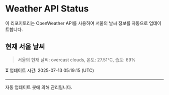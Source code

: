 
# Weather API Status

이 리포지토리는 OpenWeather API를 사용하여 서울의 날씨 정보를 자동으로 업데이트합니다.

## 현재 서울 날씨
> 서울의 현재 날씨: overcast clouds, 온도: 27.51°C, 습도: 69%

⏳ 업데이트 시간: 2025-07-13 05:19:15 (UTC)

---
자동 업데이트 봇에 의해 관리됩니다.
